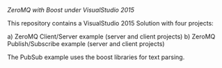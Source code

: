 *ZeroMQ with Boost under VisualStudio 2015*


This repository contains a VisualStudio 2015 Solution with four projects:

a) ZeroMQ Client/Server example (server and client projects)
b) ZeroMQ Publish/Subscribe example (server and client projects)

The PubSub example uses the boost libraries for text parsing.
